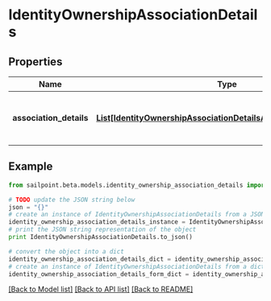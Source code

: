 # IdentityOwnershipAssociationDetails


## Properties

Name | Type | Description | Notes
------------ | ------------- | ------------- | -------------
**association_details** | [**List[IdentityOwnershipAssociationDetailsAssociationDetailsInner]**](IdentityOwnershipAssociationDetailsAssociationDetailsInner.md) | list of all the resource associations for the identity | [optional] 

## Example

```python
from sailpoint.beta.models.identity_ownership_association_details import IdentityOwnershipAssociationDetails

# TODO update the JSON string below
json = "{}"
# create an instance of IdentityOwnershipAssociationDetails from a JSON string
identity_ownership_association_details_instance = IdentityOwnershipAssociationDetails.from_json(json)
# print the JSON string representation of the object
print IdentityOwnershipAssociationDetails.to_json()

# convert the object into a dict
identity_ownership_association_details_dict = identity_ownership_association_details_instance.to_dict()
# create an instance of IdentityOwnershipAssociationDetails from a dict
identity_ownership_association_details_form_dict = identity_ownership_association_details.from_dict(identity_ownership_association_details_dict)
```
[[Back to Model list]](../README.md#documentation-for-models) [[Back to API list]](../README.md#documentation-for-api-endpoints) [[Back to README]](../README.md)


